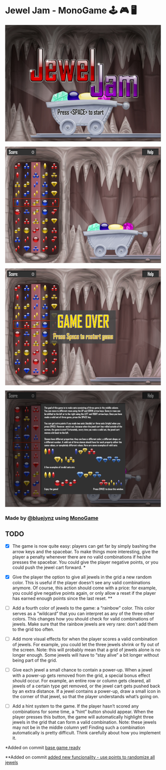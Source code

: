 # Jewel Jam - MonoGame :joystick: :video_game: :desktop_computer: 

!["screenshot1"](https://github.com/bluejynz/JewelJam-monogame/blob/main/Screenshots/gameScreenshot1.png?raw=true)

!["screenshot2"](https://github.com/bluejynz/JewelJam-monogame/blob/main/Screenshots/gameScreenshot2.png?raw=true)

!["screenshot3"](https://github.com/bluejynz/JewelJam-monogame/blob/main/Screenshots/gameScreenshot3.png?raw=true)

!["screenshot4"](https://github.com/bluejynz/JewelJam-monogame/blob/main/Screenshots/gameScreenshot4.png?raw=true)

### Made by [@bluejynz](https://www.instagram.com/bluejynz/) using [MonoGame](https://www.monogame.net)



## TODO

- [x] The game is now quite easy: players can get far by simply bashing the arrow keys and the spacebar. To make things more interesting, give the player a penalty whenever there are no valid combinations if he/she presses the spacebar. You could give the player negative points, or you could push the jewel cart forward.  *
- [x] Give the player the option to give all jewels in the grid a new random color. This is useful if the player doesn’t see any valid combinations anymore. Of course, this action should come with a price: for example, you could give negative points again, or only allow a reset if the player has earned enough points since the last reset. **
- [ ] Add a fourth color of jewels to the game: a “rainbow” color. This color serves as a “wildcard” that you can interpret as any of the three other colors. This changes how you should check for valid combinations of jewels. Make sure that the rainbow jewels are very rare: don’t add them to the grid too often.  
- [ ] Add more visual effects for when the player scores a valid combination of jewels. For example, you could let the three jewels shrink or fly out of the screen. Note: this will probably mean that a grid of jewels alone is no longer enough. Some jewels will have to “stay alive” a bit longer without being part of the grid.  
- [ ] Give each jewel a small chance to contain a power-up. When a jewel with a power-up gets removed from the grid, a special bonus effect should occur. For example, an entire row or column gets cleared, all jewels of a certain type get removed, or the jewel cart gets pushed back by an extra distance. If a jewel contains a power-up, draw a small icon in the corner of that jewel, so that the player understands what’s going on.  
- [ ] Add a hint system to the game. If the player hasn’t scored any combinations for some time, a “hint” button should appear. When the player presses this button, the game will automatically highlight three jewels in the grid that can form a valid combination. Note: these jewels may not be in the middle column yet! Finding such a combination automatically is pretty difficult. Think carefully about how you implement it.  



*Added on commit [base game ready](https://github.com/bluejynz/JewelJam-MonoGame/commit/6c035de1bc0a3a79d56f2c0009c85b5d9093697b)

**Added on commit [added new funcionality - use points to randomize all jewels](https://github.com/bluejynz/JewelJam-MonoGame/commit/5a2238e85c219daa8b9e41b6659866b7aba268f9)

